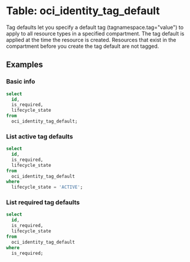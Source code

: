 # Table: oci_identity_tag_default

Tag defaults let you specify a default tag (tagnamespace.tag="value") to apply to all resource types in a specified compartment. The tag default is applied at the time the resource is created. Resources that exist in the compartment before you create the tag default are not tagged.

## Examples

### Basic info

```sql
select
  id,
  is_required,
  lifecycle_state
from
  oci_identity_tag_default;
```

### List active tag defaults

```sql
select
  id,
  is_required,
  lifecycle_state
from
  oci_identity_tag_default
where
  lifecycle_state = 'ACTIVE';
```

### List required tag defaults

```sql
select
  id,
  is_required,
  lifecycle_state
from
  oci_identity_tag_default
where
  is_required;
```
